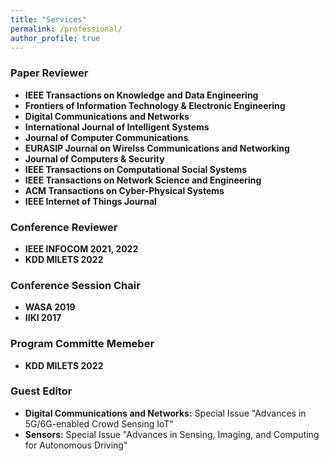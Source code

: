 ```yaml
---
title: "Services"
permalink: /professional/
author_profile: true
---
```




### <i class="fa fa-fw fa-bookmark" aria-hidden="true"></i> Paper Reviewer
  * **IEEE Transactions on Knowledge and Data Engineering**
  * **Frontiers of Information Technology & Electronic Engineering**
  * **Digital Communications and Networks** 
  * **International Journal of Intelligent Systems**
  * **Journal of Computer Communications** 
  * **EURASIP Journal on Wirelss Communications and Networking**
  * **Journal of Computers & Security** 
  * **IEEE Transactions on Computational Social Systems**
  * **IEEE Transactions on Network Science and Engineering**
  * **ACM Transactions on Cyber-Physical Systems**
  * **IEEE Internet of Things Journal**


### <i class="fa fa-fw fa-bookmark" aria-hidden="true"></i> Conference Reviewer
  * **IEEE INFOCOM 2021, 2022**
  * **KDD MILETS 2022**
  
### <i class="fa fa-fw fa-handshake" aria-hidden="true"></i> Conference Session Chair
  * **WASA 2019** 
  * **IIKI 2017** 

### <i class="fa-solid fa-comment-check" aria-hidden="true"></i> Program Committe Memeber

  * **KDD MILETS 2022**

### <i class="fa fa-fw fa-handshake" aria-hidden="true"></i> Guest Editor

  * **Digital Communications and Networks:** Special Issue "Advances in 5G/6G-enabled Crowd Sensing IoT"
  * **Sensors:** Special Issue "Advances in Sensing, Imaging, and Computing for Autonomous Driving"